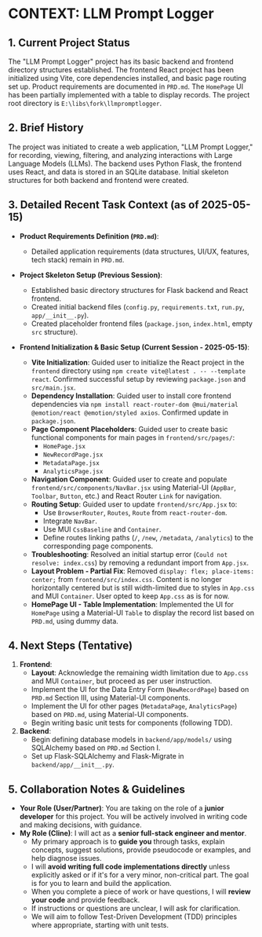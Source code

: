 # CONTEXT: LLM Prompt Logger

## 1. Current Project Status

The "LLM Prompt Logger" project has its basic backend and frontend directory structures established. The frontend React project has been initialized using Vite, core dependencies installed, and basic page routing set up. Product requirements are documented in `PRD.md`. The `HomePage` UI has been partially implemented with a table to display records. The project root directory is `E:\libs\fork\llmpromptlogger`.

## 2. Brief History

The project was initiated to create a web application, "LLM Prompt Logger," for recording, viewing, filtering, and analyzing interactions with Large Language Models (LLMs). The backend uses Python Flask, the frontend uses React, and data is stored in an SQLite database. Initial skeleton structures for both backend and frontend were created.

## 3. Detailed Recent Task Context (as of 2025-05-15)

- __Product Requirements Definition (`PRD.md`)__:
  - Detailed application requirements (data structures, UI/UX, features, tech stack) remain in `PRD.md`.

- __Project Skeleton Setup (Previous Session)__:
  - Established basic directory structures for Flask backend and React frontend.
  - Created initial backend files (`config.py`, `requirements.txt`, `run.py`, `app/__init__.py`).
  - Created placeholder frontend files (`package.json`, `index.html`, empty `src` structure).

- __Frontend Initialization & Basic Setup (Current Session - 2025-05-15)__:
  - **Vite Initialization**: Guided user to initialize the React project in the `frontend` directory using `npm create vite@latest . -- --template react`. Confirmed successful setup by reviewing `package.json` and `src/main.jsx`.
  - **Dependency Installation**: Guided user to install core frontend dependencies via `npm install react-router-dom @mui/material @emotion/react @emotion/styled axios`. Confirmed update in `package.json`.
  - **Page Component Placeholders**: Guided user to create basic functional components for main pages in `frontend/src/pages/`:
    - `HomePage.jsx`
    - `NewRecordPage.jsx`
    - `MetadataPage.jsx`
    - `AnalyticsPage.jsx`
  - **Navigation Component**: Guided user to create and populate `frontend/src/components/NavBar.jsx` using Material-UI (`AppBar`, `Toolbar`, `Button`, etc.) and React Router `Link` for navigation.
  - **Routing Setup**: Guided user to update `frontend/src/App.jsx` to:
    - Use `BrowserRouter`, `Routes`, `Route` from `react-router-dom`.
    - Integrate `NavBar`.
    - Use MUI `CssBaseline` and `Container`.
    - Define routes linking paths (`/`, `/new`, `/metadata`, `/analytics`) to the corresponding page components.
  - **Troubleshooting**: Resolved an initial startup error (`Could not resolve: index.css`) by removing a redundant import from `App.jsx`.
  - **Layout Problem - Partial Fix**: Removed `display: flex; place-items: center;` from `frontend/src/index.css`. Content is no longer horizontally centered but is still width-limited due to styles in `App.css` and MUI `Container`. User opted to keep `App.css` as is for now.
  - **HomePage UI - Table Implementation**: Implemented the UI for `HomePage` using a Material-UI `Table` to display the record list based on `PRD.md`, using dummy data.

## 4. Next Steps (Tentative)

1.  **Frontend**:
    *   **Layout**: Acknowledge the remaining width limitation due to `App.css` and MUI `Container`, but proceed as per user instruction.
    *   Implement the UI for the Data Entry Form (`NewRecordPage`) based on `PRD.md` Section III, using Material-UI components.
    *   Implement the UI for other pages (`MetadataPage`, `AnalyticsPage`) based on `PRD.md`, using Material-UI components.
    *   Begin writing basic unit tests for components (following TDD).
2.  **Backend**:
    *   Begin defining database models in `backend/app/models/` using SQLAlchemy based on `PRD.md` Section I.
    *   Set up Flask-SQLAlchemy and Flask-Migrate in `backend/app/__init__.py`.

## 5. Collaboration Notes & Guidelines

-   **Your Role (User/Partner)**: You are taking on the role of a **junior developer** for this project. You will be actively involved in writing code and making decisions, with guidance.
-   **My Role (Cline)**: I will act as a **senior full-stack engineer and mentor**.
    -   My primary approach is to **guide you** through tasks, explain concepts, suggest solutions, provide pseudocode or examples, and help diagnose issues.
    -   I will **avoid writing full code implementations directly** unless explicitly asked or if it's for a very minor, non-critical part. The goal is for you to learn and build the application.
    -   When you complete a piece of work or have questions, I will **review your code** and provide feedback.
    -   If instructions or questions are unclear, I will ask for clarification.
    -   We will aim to follow Test-Driven Development (TDD) principles where appropriate, starting with unit tests.
